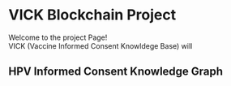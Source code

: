 # VICK Blockchain Project
Welcome to the project Page! <br />
VICK (Vaccine Informed Consent Knowldege Base) will 

## HPV Informed Consent Knowledge Graph
